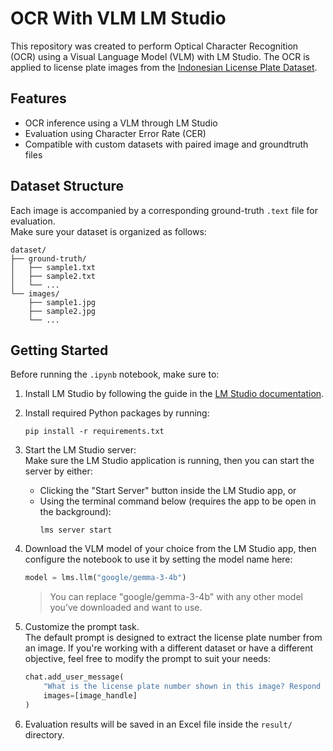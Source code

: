 # OCR With VLM LM Studio

This repository was created to perform Optical Character Recognition (OCR) using a Visual Language Model (VLM) with LM Studio. The OCR is applied to license plate images from the [Indonesian License Plate Dataset](https://www.kaggle.com/datasets/juanthomaswijaya/indonesian-license-plate-dataset). 

## Features
* OCR inference using a VLM through LM Studio
* Evaluation using Character Error Rate (CER)
* Compatible with custom datasets with paired image and groundtruth files

## Dataset Structure
Each image is accompanied by a corresponding ground-truth `.text` file for evaluation.  
Make sure your dataset is organized as follows:
```
dataset/
├── ground-truth/
│   ├── sample1.txt
│   ├── sample2.txt
│   └── ...
└── images/
    ├── sample1.jpg
    ├── sample2.jpg
    └── ...

```
## Getting Started
Before running the `.ipynb` notebook, make sure to:
1. Install LM Studio by following the guide in the [LM Studio documentation](https://lmstudio.ai/docs/app).
2. Install required Python packages by running:
    ```
    pip install -r requirements.txt
    ```
3. Start the LM Studio server:  
    Make sure the LM Studio application is running, then you can start the server by either:
    * Clicking the "Start Server" button inside the LM Studio app, or
    * Using the terminal command below (requires the app to be open in the background):
        ```
        lms server start
        ```
4. Download the VLM model of your choice from the LM Studio app, then configure the notebook to use it by setting the model name here:
    ```py
    model = lms.llm("google/gemma-3-4b")
    ```
    > You can replace "google/gemma-3-4b" with any other model you’ve downloaded and want to use.

5. Customize the prompt task.  
   The default prompt is designed to extract the license plate number from an image. If you're working with a different dataset or have a different objective, feel free to modify the prompt to suit your needs:
    ```py
    chat.add_user_message(
        "What is the license plate number shown in this image? Respond only with the license plate characters, without any spaces, or punctuation. Do not include the expiration date.",
        images=[image_handle]
    )
    ```
6. Evaluation results will be saved in an Excel file inside the `result/` directory.